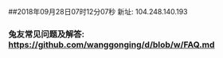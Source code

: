 ##2018年09月28日07时12分07秒 新址: 104.248.140.193
### 兔友常见问题及解答: https://github.com/wanggonging/d/blob/w/FAQ.md
